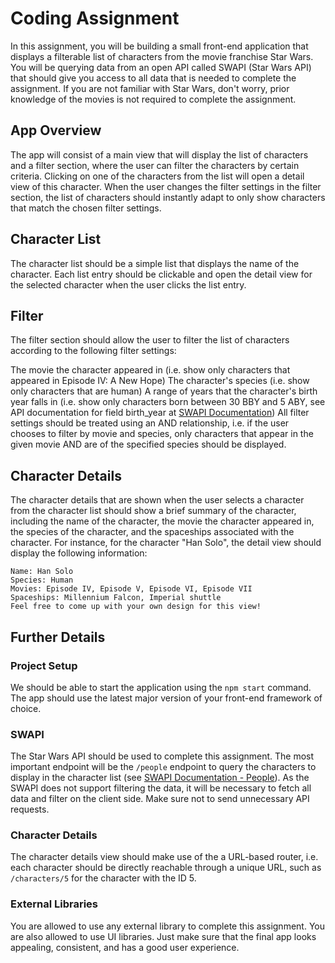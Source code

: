 # Coding Assignment

In this assignment, you will be building a small front-end application that displays a filterable list of characters from the movie franchise Star Wars. You will be querying data from an open API called SWAPI (Star Wars API) that should give you access to all data that is needed to complete the assignment. If you are not familiar with Star Wars, don't worry, prior knowledge of the movies is not required to complete the assignment.

## App Overview

The app will consist of a main view that will display the list of characters and a filter section, where the user can filter the characters by certain criteria. Clicking on one of the characters from the list will open a detail view of this character. When the user changes the filter settings in the filter section, the list of characters should instantly adapt to only show characters that match the chosen filter settings.

## Character List

The character list should be a simple list that displays the name of the character. Each list entry should be clickable and open the detail view for the selected character when the user clicks the list entry.

## Filter

The filter section should allow the user to filter the list of characters according to the following filter settings:

The movie the character appeared in (i.e. show only characters that appeared in Episode IV: A New Hope)
The character's species (i.e. show only characters that are human)
A range of years that the character's birth year falls in (i.e. show only characters born between 30 BBY and 5 ABY, see API documentation for field birth_year at [SWAPI Documentation](https://swapi.dev/))
All filter settings should be treated using an AND relationship, i.e. if the user chooses to filter by movie and species, only characters that appear in the given movie AND are of the specified species should be displayed.

## Character Details

The character details that are shown when the user selects a character from the character list should show a brief summary of the character, including the name of the character, the movie the character appeared in, the species of the character, and the spaceships associated with the character. For instance, for the character "Han Solo", the detail view should display the following information:

```
Name: Han Solo
Species: Human
Movies: Episode IV, Episode V, Episode VI, Episode VII
Spaceships: Millennium Falcon, Imperial shuttle
Feel free to come up with your own design for this view!
```

## Further Details

### Project Setup

We should be able to start the application using the `npm start` command. The app should use the latest major version of your front-end framework of choice.

### SWAPI

The Star Wars API should be used to complete this assignment. The most important endpoint will be the `/people` endpoint to query the characters to display in the character list (see [SWAPI Documentation - People](https://swapi.dev/documentation#people)). As the SWAPI does not support filtering the data, it will be necessary to fetch all data and filter on the client side. Make sure not to send unnecessary API requests.

### Character Details

The character details view should make use of the a URL-based router, i.e. each character should be directly reachable through a unique URL, such as `/characters/5` for the character with the ID 5.

### External Libraries

You are allowed to use any external library to complete this assignment. You are also allowed to use UI libraries. Just make sure that the final app looks appealing, consistent, and has a good user experience.
